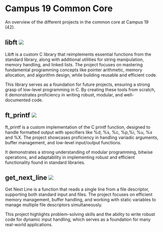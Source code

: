 # Campus 19 Common Core

An overview of the different projects in the common core at Campus 19 (42).

## libft <img src="https://img.shields.io/github/languages/top/P-Claus/19-common-core/ft_libft" />
Libft is a custom C library that reimplements essential functions from the standard library, along with additional utilities for string manipulation, memory handling, and linked lists. The project focuses on mastering fundamental programming concepts like pointer arithmetic, memory allocation, and algorithm design, while building reusable and efficient code.

This library serves as a foundation for future projects, ensuring a strong grasp of low-level programming in C. By creating these tools from scratch, it demonstrates proficiency in writing robust, modular, and well-documented code.

## ft_printf <img src="https://img.shields.io/github/languages/top/P-Claus/19-common-core/tree/main/ft_printf" />
ft_printf is a custom implementation of the C printf function, designed to handle formatted output with specifiers like %d, %s, %c, %p,%i, %u, %x and %X. The project showcases proficiency in handling variadic arguments, buffer management, and low-level input/output functions.

It demonstrates a strong understanding of modular programming, bitwise operations, and adaptability in implementing robust and efficient functionality found in standard libraries.

## get_next_line <img src="https://img.shields.io/github/languages/top/P-Claus/19-common-core/tree/main/get_next_line" />
Get Next Line is a function that reads a single line from a file descriptor, supporting both standard input and files. The project focuses on efficient memory management, buffer handling, and working with static variables to manage multiple file descriptors simultaneously.

This project highlights problem-solving skills and the ability to write robust code for dynamic input handling, which serves as a foundation for many real-world applications.

